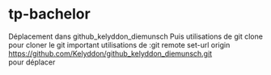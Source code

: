 # tp-bachelor
Déplacement dans github_kelyddon_diemunsch 
Puis utilisations de git clone pour cloner le git important
utilisations de :git remote set-url origin https://github.com/Kelyddon/github_kelyddon_diemunsch.git  
pour déplacer 
